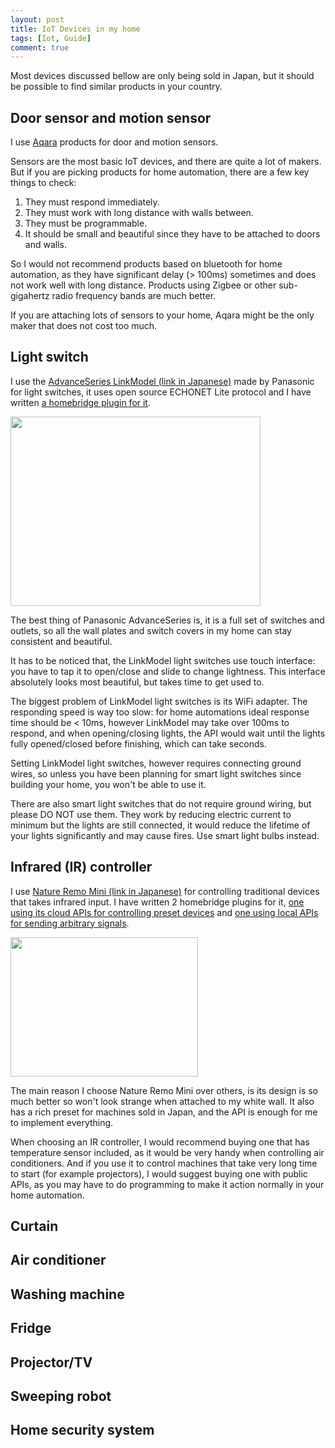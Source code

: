 ```yaml
---
layout: post
title: IoT Devices in my home
tags: [Iot, Guide]
comment: true
---
```


Most devices discussed bellow are only being sold in Japan, but it should be
possible to find similar products in your country.

## Door sensor and motion sensor

I use [Aqara](https://www.aqara.com) products for door and motion sensors.

Sensors are the most basic IoT devices, and there are quite a lot of makers. But
if you are picking products for home automation, there are a few key things to
check:

1. They must respond immediately.
2. They must work with long distance with walls between.
3. They must be programmable.
4. It should be small and beautiful since they have to be attached to doors and
   walls.

So I would not recommend products based on bluetooth for home automation, as
they have significant delay (> 100ms) sometimes and does not work well with long
distance. Products using Zigbee or other sub-gigahertz radio frequency bands are
much better.

If you are attaching lots of sensors to your home, Aqara might be the only maker
that does not cost too much.

## Light switch

I use the [AdvanceSeries LinkModel (link in Japanese)][linkmodel] made by
Panasonic for light switches, it uses open source ECHONET Lite protocol and I
have written [a homebridge plugin for it](https://github.com/japaniot/homebridge-echonet-lite).

<img src="https://user-images.githubusercontent.com/639601/71551298-67b18600-2a27-11ea-9a1b-3049371f7436.jpeg" width="400" height="303" />

The best thing of Panasonic AdvanceSeries is, it is a full set of switches and
outlets, so all the wall plates and switch covers in my home can stay consistent
and beautiful.

It has to be noticed that, the LinkModel light switches use touch interface: you
have to tap it to open/close and slide to change lightness. This interface
absolutely looks most beautiful, but takes time to get used to.

The biggest problem of LinkModel light switches is its WiFi adapter. The
responding speed is way too slow: for home automations ideal response time
should be < 10ms, however LinkModel may take over 100ms to respond, and when
opening/closing lights, the API would wait until the lights fully opened/closed
before finishing, which can take seconds.

Setting LinkModel light switches, however requires connecting ground wires, so
unless you have been planning for smart light switches since building your home,
you won't be able to use it.

There are also smart light switches that do not require ground wiring, but
please DO NOT use them. They work by reducing electric current to minimum but
the lights are still connected, it would reduce the lifetime of your lights
significantly and may cause fires. Use smart light bulbs instead.

## Infrared (IR) controller

I use [Nature Remo Mini (link in Japanese)](https://nature.global) for
controlling traditional devices that takes infrared input. I have written 2
homebridge plugins for it,
[one using its cloud APIs for controlling preset devices](https://github.com/japaniot/homebridge-nature-remo-aircon)
and [one using local APIs for sending arbitrary signals](https://github.com/japaniot/homebridge-nature-remo-local).

<img src="https://user-images.githubusercontent.com/639601/71551299-67b18600-2a27-11ea-89ee-d89c22b57c3c.jpeg" width="300" height="223" />

The main reason I choose Nature Remo Mini over others, is its design is so much
better so won't look strange when attached to my white wall. It also has a rich
preset for machines sold in Japan, and the API is enough for me to implement
everything.

When choosing an IR controller, I would recommend buying one that has
temperature sensor included, as it would be very handy when controlling air
conditioners. And if you use it to control machines that take very long time to
start (for example projectors), I would suggest buying one with public APIs, as
you may have to do programming to make it action normally in your home
automation.

## Curtain

## Air conditioner

## Washing machine

## Fridge

## Projector/TV

## Sweeping robot

## Home security system

[linkmodel]: https://www2.panasonic.biz/ls/densetsu/haisen/switch_concent/advance/lineup/link/
